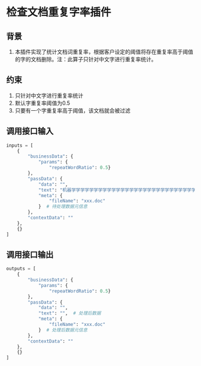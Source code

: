 # 检查文档重复字率插件

## 背景

1. 本插件实现了统计文档词重复率，根据客户设定的阈值将存在重复率高于阈值的字的文档删除。注：此算子只针对中文字进行重复率统计。

## 约束

1. 只针对中文字进行重复率统计
2. 默认字重复率阈值为0.5
3. 只要有一个字重复率高于阈值，该文档就会被过滤

## 调用接口输入

```python
inputs = [
    {
        "businessData": {
            "params": {
                "repeatWordRatio": 0.5}
        },
        "passData": {
            "data": "",
            "text": "机器学学学学学学学学学学学学学学学学学学学学学学学学学学学学学学习",  # 待处理数据
            "meta": {
                "fileName": "xxx.doc"
            }  # 待处理数据元信息 
        },
        "contextData": ""
    },
    {}
]
```

## 调用接口输出

```python
outputs = [
    {
        "businessData": {
            "params": {
                "repeatWordRatio": 0.5}
        },
        "passData": {
            "data": "",
            "text": "",  # 处理后数据
            "meta": {
                "fileName": "xxx.doc"
            }  # 处理后数据元信息 
        },
        "contextData": ""
    },
    {}
]
```


